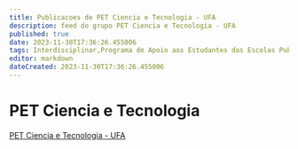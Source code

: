 ```yaml
---
title: Publicacoes de PET Ciencia e Tecnologia - UFA
description: feed do grupo PET Ciencia e Tecnologia - UFA
published: true
date: 2023-11-30T17:36:26.455006
tags: Interdisciplinar,Programa de Apoio aos Estudantes das Escolas Publicas do Estado
editor: markdown
dateCreated: 2023-11-30T17:36:26.455006
---
```


# PET Ciencia e Tecnologia
[PET Ciencia e Tecnologia - UFA](/grupo/12PETCienciaeTecnologiaUFA.md)
